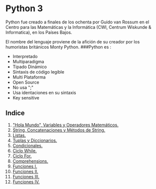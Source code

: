# Python 3 
Python fue creado a finales de los ochenta por Guido van Rossum en el Centro para las Matemáticas y la Informática (CWI, Centrum Wiskunde & Informatica), en los Países Bajos.

El nombre del lenguaje proviene de la afición de su creador por los humoristas británicos Monty Python.
###Python es :
- Interpretado
- Multiparadigma
- Tipado Dinámico
- Sintaxis de código legible
- Multi Plataforma
- Open Source
- No usa ";"  
- Usa identaciones en su sintaxis
- Key sensitive
## Indice
1. ["Hola Mundo", Variables y Operadores Matemáticos.](variables.py)
2. [String, Concatenaciones y Métodos de String.](cadenas.py)
3. [Listas.](listas.py)
4. [Tuplas y Diccionarios.](tuplas_diccionarios.py)
5. [Condicionales.](condicionales.py)
6. [Ciclo While.](ciclo_while.py)
7. [Ciclo For.](ciclo_for.py)
8. [Comprehensions. ](compren.py)
9. [Funciones I. ](funciones.py)
10. [Funciones II. ](funciones_2.py)
11. [Funciones III. ](funciones_3.py)
11. [Funciones IV. ](funciones_4.py)

